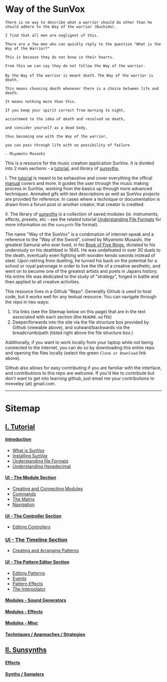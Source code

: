 # Way of the SunVox
`There is no way to describe what a warrior should do other than he should adhere to
the Way of the warrior (Bushido).`

`I find that all men are negligent of this.`

`There are a few men who can quickly reply to the question "What is the Way of the Warrior?"`

`This is because they do not know in their hearts.`

`From this we can say they do not follow the Way of the warrior.`

`By the Way of the warrior is meant death.`
`The Way of the warrior is death.`

`This means choosing death whenever there is a choice between life and death.`

`It means nothing more than this.`

`If you keep your spirit correct from morning to night,`

`accustomed to the idea of death and resolved on death,`

`and consider yourself as a dead body,`

`thus becoming one with the Way of the warrior,`

`you can pass through life with no possibility of failure`

`- Miyamoto Musashi`


This is a resource for the music creation application SunVox. It is divided into 2 main sections - a [tutorial](Tutorial), and library of [sunsyths](Sunsynths).

I. The [tutorial](Tutorial) is meant to be exhaustive and cover everything the offical [manual](http://www.warmplace.ru/wiki/doku.php?id=sunvox:manual_en) covers and more. It guides the user through the music making process in SunVox, working from the basics up through more advanced techniques. Animated gifs with text descriptions as well as SunVox projects are provided for reference. In cases where a technique or documentation is drawn from a forum post or another creator, that creator is credited.

II. The library of [sunsyths](Sunsynths) is a collection of saved modules (ie. instruments, effects, presets, etc - see the related tutorial [Understanding File Formats](Tutorial/1--Introduction/c--Understanding-File-Formats) for more information on the `sunsynth` file format).

The name "Way of the SunVox" is a combination of internet-speak and a reference to the "Way of the Sword", coined by Miyamoto Musashi, the greatest Samurai who ever lived, in his [Book of Five Rings](https://archive.org/stream/MiyamotoMusashi-BookOfFiveRingsgoRinNoSho/Book_of_Five_Rings_djvu.txt), dictated to his understudy on his deathbed in 1645. He was undefeated in over 30 duels to the death, eventually even fighting with wooden kendo swords instead of steel. Upon retiring from duelling, he turned his back on the potential for a school or royal patronage in order to live the life of a creative aesthetic, and went on to become one of the greatest artists and poets in Japans history. His entire life was dedicated to the study of "strategy", forged in battle and then applied to all creative activities.

This resource lives in a Github "Repo". Generallly Github is used to host code, but it works well for any textual resource. You can navigate through the repo in two ways:

1. Via links (see the Sitemap below on this page) that are in the text associated with each section (the `README.md` file)
2. Deeper/forwards into the site via the file structure box provided by Github (viewable above), and outward/backwards via the breadcrumb/path (listed right above the file structure box.)

Additionally, if you want to work locally from your laptop while not being connected to the internet, you can do so by downloading this entire repo and opening the files locally (select the green `Clone or Download` link above).

Github also allows for easy contributing if you are familiar with the interface, and contributions to this repo are welcome. If you'd like to contribute but don't want to get into learning github, just email me your contributions to mreveley (at) gmail.com.

---

# Sitemap

## [I. Tutorial](I--Tutorial)
#### [Introduction](I--Tutorial/1--Introduction)
* [What is SunVox](I--Tutorial/1--Introduction/a--What-is-SunVox)
* [Installing SunVox](I--Tutorial/1--Introduction/b--Installing-SunVox)
* [Understanding file Formats](I--Tutorial/1--Introduction/c--Understanding-File-Formats)
* [Understanding Hexadecimal](I--Tutorial/1--Introduction/d--Understanding-Hexadecimal)

#### [UI - The Module Section](I--Tutorial/2--UI-The-Module-Section)
* [Creating and Connecting Modules](I--Tutorial/2--UI-The-Module-Section/a--Creating-and-Connecting-Modules)
* [Commands](I--Tutorial/2--UI-The-Module-Section/b--Commands)
* [The Matrix](I--Tutorial/2--UI-The-Module-Section/c--The-Matrix)
* [Navigation](I--Tutorial/2--UI-The-Module-Section/d--Navigation)

#### [UI - The Controller Section](I--Tutorial/3-UI--The-Controller-Section)
* [Editing Controllers](I--Tutorial/3-UI--The-Controller-Section/a--Editing-Controllers)

### [UI - The Timeline Section](I--Tutorial/4-UI--The-Timeline-Section)
* [Creating and Arranging Patterns](I--Tutorial/4-The-Timeline-Section/a--Creating-and-Arranging-Patterns)

#### [UI - The Pattern Editor Section](I--Tutorial/5-UI--The-Pattern-Editor-Section)
* [Editing Patterns](I--Tutorial/5-UI--The-Pattern-Editor-Section/1-Editing-Patterns)
* [Events](I--Tutorial/5-UI--The-Pattern-Editor-Section/2-Events)
* [Pattern Effects](I--Tutorial/5-UI--The-Pattern-Editor-Section/3-Pattern-Effects)
* [The Interpolator](I--Tutorial/5-UI--The-Pattern-Editor-Section/4-The-Interpolator)

#### [Modules - Sound Generators](I--Tutorial/6--Modules-Sound-Generators)

#### [Modules - Effects](I--Tutorial/7--Modules-Effects)

#### [Modules - Misc](I--Tutorial/8--Modules-Misc)

#### [Techniques / Approaches / Strategies](I--Tutorial/9--Techniques-Approaches-Strategies)

## [II. Sunsynths](II--Sunsynths)
#### [Effects](II--Sunsynths/Effects)
#### [Synths / Samplers](II--Sunsynths/Synths-Samplers)

